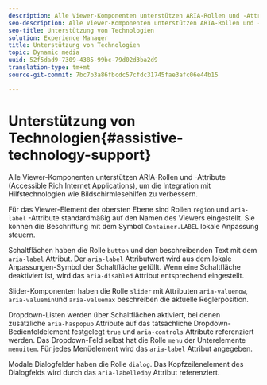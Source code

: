 ```yaml
---
description: Alle Viewer-Komponenten unterstützen ARIA-Rollen und -Attribute (Accessible Rich Internet Applications), um die Integration mit Hilfstechnologien wie Bildschirmlesehilfen zu verbessern.
seo-description: Alle Viewer-Komponenten unterstützen ARIA-Rollen und -Attribute (Accessible Rich Internet Applications), um die Integration mit Hilfstechnologien wie Bildschirmlesehilfen zu verbessern.
seo-title: Unterstützung von Technologien
solution: Experience Manager
title: Unterstützung von Technologien
topic: Dynamic media
uuid: 52f5dad9-7309-4385-99bc-79d02d3ba2d9
translation-type: tm+mt
source-git-commit: 7bc7b3a86fbcdc57cfdc31745fae3afc06e44b15

---
```



# Unterstützung von Technologien{#assistive-technology-support}

Alle Viewer-Komponenten unterstützen ARIA-Rollen und -Attribute (Accessible Rich Internet Applications), um die Integration mit Hilfstechnologien wie Bildschirmlesehilfen zu verbessern.

Für das Viewer-Element der obersten Ebene sind Rollen `region` und `aria-label` -Attribute standardmäßig auf den Namen des Viewers eingestellt. Sie können die Beschriftung mit dem Symbol `Container.LABEL` lokale Anpassung steuern.

Schaltflächen haben die Rolle `button` und den beschreibenden Text mit dem `aria-label` Attribut. Der `aria-label` Attributwert wird aus dem lokale Anpassungen-Symbol der Schaltfläche gefüllt. Wenn eine Schaltfläche deaktiviert ist, wird das `aria-disabled` Attribut entsprechend eingestellt.

Slider-Komponenten haben die Rolle `slider` mit Attributen `aria-valuenow`, `aria-valuemin`und `aria-valuemax` beschreiben die aktuelle Reglerposition.

Dropdown-Listen werden über Schaltflächen aktiviert, bei denen zusätzliche `aria-haspopup` Attribute auf das tatsächliche Dropdown-Bedienfeldelement festgelegt `true` und `aria-controls` Attribute referenziert werden. Das Dropdown-Feld selbst hat die Rolle `menu` der Unterelemente `menuitem`. Für jedes Menüelement wird das `aria-label` Attribut angegeben.

Modale Dialogfelder haben die Rolle `dialog`. Das Kopfzeilenelement des Dialogfelds wird durch das `aria-labelledby` Attribut referenziert.
